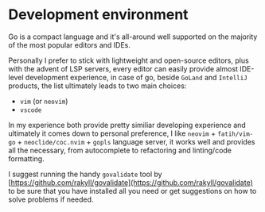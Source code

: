 # Development environment

Go is a compact language and it's all-around well supported on the majority of
the most popular editors and IDEs.

Personally I prefer to stick with lightweight and open-source editors, plus
with the advent of LSP servers, every editor can easily provide almost
IDE-level development experience, in case of go, beside `GoLand` and `IntelliJ`
products, the list ultimately leads to two main choices:

- `vim` (or `neovim`)
- `vscode`

In my experience both provide pretty similiar developing experience and
ultimately it comes down to personal preference, I like `neovim` +
`fatih/vim-go` + `neoclide/coc.nvim` + `gopls` language server, it works well
and provides all the necessary, from autocomplete to refactoring and
linting/code formatting.

I suggest running the handy `govalidate` tool by
[https://github.com/rakyll/govalidate](https://github.com/rakyll/govalidate) to
be sure that you have installed all you need or get suggestions on how to solve
problems if needed.
